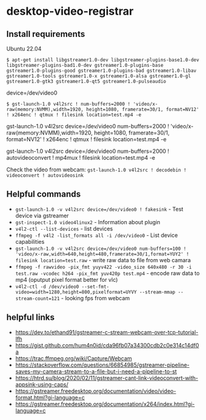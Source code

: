 # desktop-video-registrar


## Install requirements

Ubuntu 22.04
```
$ apt-get install libgstreamer1.0-dev libgstreamer-plugins-base1.0-dev libgstreamer-plugins-bad1.0-dev gstreamer1.0-plugins-base gstreamer1.0-plugins-good gstreamer1.0-plugins-bad gstreamer1.0-libav gstreamer1.0-tools gstreamer1.0-x gstreamer1.0-alsa gstreamer1.0-gl gstreamer1.0-gtk3 gstreamer1.0-qt5 gstreamer1.0-pulseaudio
```


device=/dev/video0
```
$ gst-launch-1.0 v4l2src ! num-buffers=2000 ! 'video/x-raw(memory:NVMM),width=1920, height=1080, framerate=30/1, format=NV12' ! x264enc ! qtmux ! filesink location=test.mp4 -e
```


gst-launch-1.0 v4l2src device=/dev/video0 num-buffers=2000 ! 'video/x-raw(memory:NVMM),width=1920, height=1080, framerate=30/1, format=NV12' ! x264enc ! qtmux ! filesink location=test.mp4 -e


gst-launch-1.0 v4l2src device=/dev/video0 num-buffers=2000 ! autovideoconvert ! mp4mux ! filesink location=test.mp4 -e


Check the video from webcam: `gst-launch-1.0 v4l2src ! decodebin ! videoconvert ! autovideosink`


## Helpful commands

- `gst-launch-1.0 -v v4l2src device=/dev/video0 ! fakesink` - Test device via gstreamer
- `gst-inspect-1.0 video4linux2` - Information about plugin
- `v4l2-ctl --list-devices` - list devices
- `ffmpeg -f v4l2 -list_formats all -i /dev/video0` - List device capabilities
- `gst-launch-1.0 -v v4l2src device=/dev/video0 num-buffers=100 ! 'video/x-raw,width=640,height=480,framerate=30/1,format=YUY2' ! filesink location=test.raw` - write raw data to file from web camara
- `ffmpeg -f rawvideo -pix_fmt yuyv422 -video_size 640x480 -r 30 -i test.raw -vcodec h264 -pix_fmt yuv420p test.mp4` - encode raw data to mp4 (oputput pixel format better for vlc)
- `v4l2-ctl -d /dev/video0 --set-fmt-video=width=1280,height=800,pixelformat=UYVY --stream-mmap --stream-count=121` - looking fps from webcam

## helpful links

- https://dev.to/ethand91/gstreamer-c-stream-webcam-over-tcp-tutorial-lfh
- https://gist.github.com/hum4n0id/cda96fb07a34300cdb2c0e314c14df0a
- https://trac.ffmpeg.org/wiki/Capture/Webcam
- https://stackoverflow.com/questions/66854985/gstreamer-pipeline-saves-my-camera-stream-to-a-file-but-i-need-a-pipeline-to-st
- https://htrd.su/blog/2020/02/11/gstreamer-cant-link-videoconvert-with-appsink-using-caps/
- https://gstreamer.freedesktop.org/documentation/video/video-format.html?gi-language=c
- https://gstreamer.freedesktop.org/documentation/x264/index.html?gi-language=c